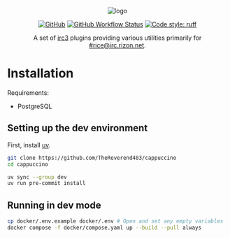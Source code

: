 <p align="center">
  <img align="center" src="logo.png" alt="logo">
</p>

<p align="center">
<a href="LICENSE"><img src="https://img.shields.io/github/license/TheReverend403/cappuccino?style=flat-square" alt="GitHub"></a>
<a href="https://github.com/TheReverend403/cappuccino/actions"><img src="https://img.shields.io/github/actions/workflow/status/TheReverend403/cappuccino/build-docker-image.yml?branch=main&style=flat-square" alt="GitHub Workflow Status"></a>
<a href="https://github.com/astral-sh/ruff"><img src="https://img.shields.io/badge/code%20style-ruff-000000.svg?style=flat-square" alt="Code style: ruff"></a>
</p>

<p align="center">
A set of <a href="https://github.com/gawel/irc3">irc3</a> plugins providing various utilities primarily for <a href="https://qchat.rizon.net/?channels=rice">#rice@irc.rizon.net</a>.
</p>

# Installation

Requirements:

- PostgreSQL

## Setting up the dev environment

First, install [uv](https://docs.astral.sh/uv/getting-started/installation/).

```sh
git clone https://github.com/TheReverend403/cappuccino
cd cappuccino

uv sync --group dev
uv run pre-commit install
```

## Running in dev mode

```sh
cp docker/.env.example docker/.env # Open and set any empty variables
docker compose -f docker/compose.yaml up --build --pull always
```
